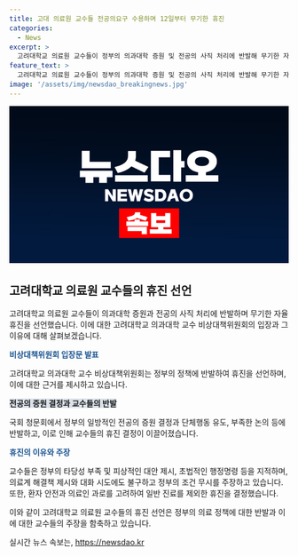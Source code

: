```yaml
---
title: 고대 의료원 교수들 전공의요구 수용하며 12일부터 무기한 휴진
categories:
  - News
excerpt: >
  고려대학교 의료원 교수들이 정부의 의과대학 증원 및 전공의 사직 처리에 반발해 무기한 자율 휴진을 선언했다. 응급·중증 환자 진료는 계속되나 정부의 정책에 대한 논의 부족과 행정명령에 대한 불만을 피력했다. 이에 정부의 대안에 대한 거부와 요구사항을 강조하며, 대형병원 교수들의 집단 휴진으로 의료 정책에 대한 반발이 고조되고 있다.
feature_text: >
  고려대학교 의료원 교수들이 정부의 의과대학 증원 및 전공의 사직 처리에 반발해 무기한 자율 휴진을 선언했다. 응급·중증 환자 진료는 계속되나 정부의 정책에 대한 논의 부족과 행정명령에 대한 불만을 피력했다. 이에 정부의 대안에 대한 거부와 요구사항을 강조하며, 대형병원 교수들의 집단 휴진으로 의료 정책에 대한 반발이 고조되고 있다.
image: '/assets/img/newsdao_breakingnews.jpg'
---
```


<p><img src="/assets/img/newsdao_breakingnews.jpg" alt="ontimetimes 속보" /></p>

<h2 data-ke-size="size26">고려대학교 의료원 교수들의 휴진 선언</h2>

<p>고려대학교 의료원 교수들이 의과대학 증원과 전공의 사직 처리에 반발하며 무기한 자율 휴진을 선언했습니다. 이에 대한 고려대학교 의과대학 교수 비상대책위원회의 입장과 그 이유에 대해 살펴보겠습니다.</p>

<p data-ke-size="size16"><b><span style="color: #1a5490;">비상대책위원회 입장문 발표</span></b></p>

<p>고려대학교 의과대학 교수 비상대책위원회는 정부의 정책에 반발하여 휴진을 선언하며, 이에 대한 근거를 제시하고 있습니다.</p>

<p data-ke-size="size16"><b><span style="background-color: #21538527;">전공의 증원 결정과 교수들의 반발</span></b></p>

<p>국회 청문회에서 정부의 일방적인 전공의 증원 결정과 단체행동 유도, 부족한 논의 등에 반발하고, 이로 인해 교수들의 휴진 결정이 이끌어졌습니다.</p>

<p data-ke-size="size16"><b><span style="color: #1a5490;">휴진의 이유와 주장</span></b></p>

<p>교수들은 정부의 타당성 부족 및 피상적인 대안 제시, 초법적인 행정명령 등을 지적하며, 의료계 해결책 제시와 대화 시도에도 불구하고 정부의 조건 무시를 주장하고 있습니다. 또한, 환자 안전과 의료인 과로를 고려하여 일반 진료를 제외한 휴진을 결정했습니다. </p>

<p>이와 같이 고려대학교 의료원 교수들의 휴진 선언은 정부의 의료 정책에 대한 반발과 이에 대한 교수들의 주장을 함축하고 있습니다.</p>
실시간 뉴스 속보는, <a href="https://newsdao.kr" rel="dofollow">https://newsdao.kr</a>


